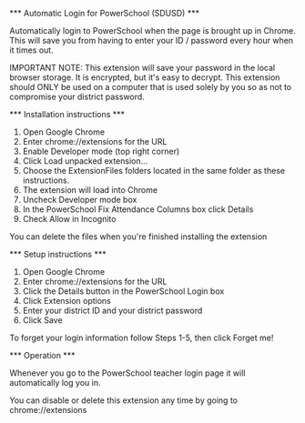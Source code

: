 *** Automatic Login for PowerSchool (SDUSD) ***

Automatically login to PowerSchool when the page is brought up in Chrome.  This will
save you from having to enter your ID / password every hour when it times out.

IMPORTANT NOTE: This extension will save your password in the local browser storage.
It is encrypted, but it's easy to decrypt.  This extension should ONLY be used on a
computer that is used solely by you so as not to compromise your district password.

*** Installation instructions ***

1. Open Google Chrome
2. Enter chrome://extensions for the URL
3. Enable Developer mode (top right corner)
4. Click Load unpacked extension...
5. Choose the ExtensionFiles folders located in the same folder as 
   these instructions.
6. The extension will load into Chrome
7. Uncheck Developer mode box
8. In the PowerSchool Fix Attendance Columns box click Details
9. Check Allow in Incognito

You can delete the files when you're finished installing the extension

*** Setup instructions ***

1. Open Google Chrome
2. Enter chrome://extensions for the URL
3. Click the Details button in the PowerSchool Login box
4. Click Extension options
5. Enter your district ID and your district password
6. Click Save

To forget your login information follow Steps 1-5, then click Forget me!

*** Operation ***

Whenever you go to the PowerSchool teacher login page it will automatically log you in.

You can disable or delete this extension any time by going to chrome://extensions